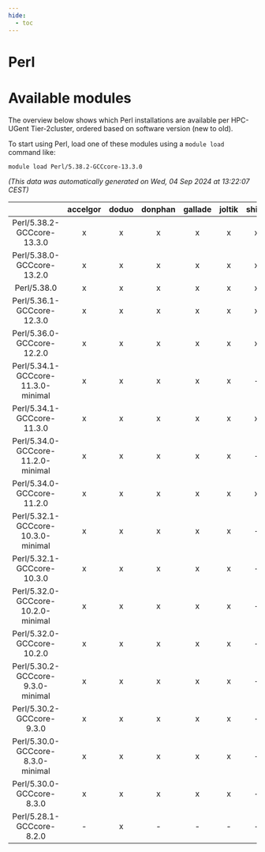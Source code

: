 ```yaml
---
hide:
  - toc
---
```


Perl
====

# Available modules


The overview below shows which Perl installations are available per HPC-UGent Tier-2cluster, ordered based on software version (new to old).

To start using Perl, load one of these modules using a `module load` command like:

```shell
module load Perl/5.38.2-GCCcore-13.3.0
```

*(This data was automatically generated on Wed, 04 Sep 2024 at 13:22:07 CEST)*  

| |accelgor|doduo|donphan|gallade|joltik|shinx|skitty|
| :---: | :---: | :---: | :---: | :---: | :---: | :---: | :---: |
|Perl/5.38.2-GCCcore-13.3.0|x|x|x|x|x|x|x|
|Perl/5.38.0-GCCcore-13.2.0|x|x|x|x|x|x|x|
|Perl/5.38.0|x|x|x|x|x|x|x|
|Perl/5.36.1-GCCcore-12.3.0|x|x|x|x|x|x|x|
|Perl/5.36.0-GCCcore-12.2.0|x|x|x|x|x|x|x|
|Perl/5.34.1-GCCcore-11.3.0-minimal|x|x|x|x|x|-|x|
|Perl/5.34.1-GCCcore-11.3.0|x|x|x|x|x|x|x|
|Perl/5.34.0-GCCcore-11.2.0-minimal|x|x|x|x|x|-|x|
|Perl/5.34.0-GCCcore-11.2.0|x|x|x|x|x|x|x|
|Perl/5.32.1-GCCcore-10.3.0-minimal|x|x|x|x|x|-|x|
|Perl/5.32.1-GCCcore-10.3.0|x|x|x|x|x|-|x|
|Perl/5.32.0-GCCcore-10.2.0-minimal|x|x|x|x|x|-|x|
|Perl/5.32.0-GCCcore-10.2.0|x|x|x|x|x|-|x|
|Perl/5.30.2-GCCcore-9.3.0-minimal|x|x|x|x|x|-|x|
|Perl/5.30.2-GCCcore-9.3.0|x|x|x|x|x|-|x|
|Perl/5.30.0-GCCcore-8.3.0-minimal|x|x|x|x|x|-|x|
|Perl/5.30.0-GCCcore-8.3.0|x|x|x|x|x|-|x|
|Perl/5.28.1-GCCcore-8.2.0|-|x|-|-|-|-|-|
